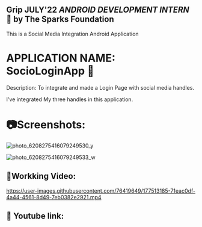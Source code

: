 ## Grip JULY'22 **_ANDROID DEVELOPMENT INTERN_** 📱 by The Sparks Foundation

This is a Social Media Integration Android Application

# APPLICATION NAME: SocioLoginApp 📱
Description:
To integrate and made a Login Page with social media handles.

I've integrated My three handles in this application.

# 📷Screenshots:

![photo_6208275416079249530_y](https://user-images.githubusercontent.com/76419649/177510659-e2fc6096-b387-4905-96fd-2da0a27c84cf.jpg)

![photo_6208275416079249533_w](https://user-images.githubusercontent.com/76419649/177511412-bbfa073f-8bfb-45fe-bd30-0c3cce69a431.jpg)

## 🔗Workking Video:



https://user-images.githubusercontent.com/76419649/177513185-71eac0df-4a44-4561-8d49-7eb0382e2921.mp4


## 🔗 Youtube link:


